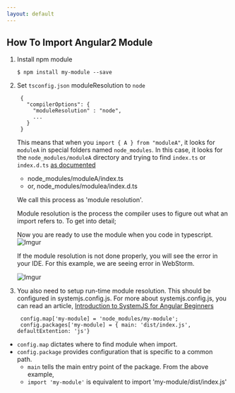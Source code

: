 ```yaml
---
layout: default
---
```


## How To Import Angular2 Module

1. Install npm module

       $ npm install my-module --save

2. Set `tsconfig.json` moduleResolution to `node`

        {
          "compilerOptions": {
            "moduleResolution" : "node",
            ...
          }
        }

   This means that when you `import { A } from "moduleA"`, it looks for `moduleA` in special folders named `node_modules`. In this case, it looks for the `node_modules/moduleA` directory and trying to find `index.ts` or `index.d.ts` [as documented](https://www.typescriptlang.org/docs/handbook/module-resolution.html#node)

      * node_modules/moduleA/index.ts
      * or, node_modules/modulea/index.d.ts

   We call this process as 'module resolution'.

   Module resolution is the process the compiler uses to figure out
   what an import refers to. To get into detail;

   Now you are ready to use the module when you code in typescript.  
   ![Imgur](http://i.imgur.com/SPOpWz4.png)

   If the module resolution is not done properly, you will see the error in your IDE.
   For this example, we are seeing error in WebStorm.  
   
   ![Imgur](http://i.imgur.com/5VfXSYr.png)

3. You also need to setup run-time module resolution. This should be configured
  in systemjs.config.js. For more about systemjs.config.js, you can read an article,
  [Introduction to SystemJS for Angular Beginners](https://github.com/jsvalley/jsvalley.github.io/blob/master/systemjs-in-angular2.md)


        config.map['my-module] = 'node_modules/my-module';
        config.packages['my-module] = { main: 'dist/index.js', defaultExtention: 'js'}

  * `config.map` dictates where to find module when import.
  * `config.package` provides configuration that is specific to a common path.
    * `main` tells the main entry point of the package. From the above example,
    * `import 'my-module'` is equivalent to import 'my-module/dist/index.js'

